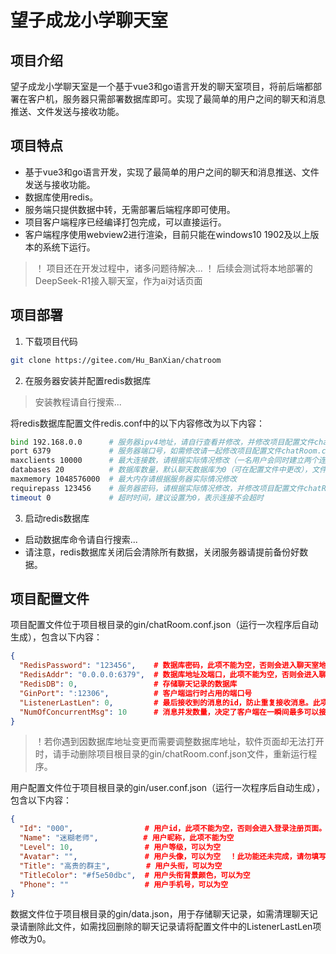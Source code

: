# 望子成龙小学聊天室

## 项目介绍
望子成龙小学聊天室是一个基于vue3和go语言开发的聊天室项目，将前后端都部署在客户机，服务器只需部署数据库即可。实现了最简单的用户之间的聊天和消息推送、文件发送与接收功能。

## 项目特点
- 基于vue3和go语言开发，实现了最简单的用户之间的聊天和消息推送、文件发送与接收功能。
- 数据库使用redis。
- 服务端只提供数据中转，无需部署后端程序即可使用。
- 项目客户端程序已经编译打包完成，可以直接运行。
- 客户端程序使用webview2进行渲染，目前只能在windows10 1902及以上版本的系统下运行。

> ！ 项目还在开发过程中，诸多问题待解决... ！
> 后续会测试将本地部署的DeepSeek-R1接入聊天室，作为ai对话页面

## 项目部署
1. 下载项目代码
```bash
git clone https://gitee.com/Hu_BanXian/chatroom
```
2. 在服务器安装并配置redis数据库
> 安装教程请自行搜索...

将redis数据库配置文件redis.conf中的以下内容修改为以下内容：
```bash
bind 192.168.0.0      # 服务器ipv4地址，请自行查看并修改，并修改项目配置文件chatRoom.conf.json中的RedisAddr项
port 6379             # 服务器端口号，如需修改请一起修改项目配置文件chatRoom.conf.json中的RedisAddr项
maxclients 10000      # 最大连接数，请根据实际情况修改（一名用户会同时建立两个连接，用户上传文件时会额外建立一个连接，上传文件结束后关闭）
databases 20          # 数据库数量，默认聊天数据库为0（可在配置文件中更改），文件数据库为聊天数据库的下一位数据库。
maxmemory 1048576000  # 最大内存请根据服务器实际情况修改
requirepass 123456    # 服务器密码，请根据实际情况修改，并修改项目配置文件chatRoom.conf.json中的RedisPassword项
timeout 0             # 超时时间，建议设置为0，表示连接不会超时
```

3. 启动redis数据库
- 启动数据库命令请自行搜索...
- 请注意，redis数据库关闭后会清除所有数据，关闭服务器请提前备份好数据。

## 项目配置文件
项目配置文件位于项目根目录的gin/chatRoom.conf.json（运行一次程序后自动生成），包含以下内容：
```json
{
  "RedisPassword": "123456",    # 数据库密码，此项不能为空，否则会进入聊天室地址配置页面。
  "RedisAddr": "0.0.0.0:6379",  # 数据库地址及端口，此项不能为空，否则会进入聊天室地址配置页面。
  "RedisDB": 0,                 # 存储聊天记录的数据库
  "GinPort": ":12306",          # 客户端运行时占用的端口号
  "ListenerLastLen": 0,         # 最后接收到的消息的id，防止重复接收消息。此项在程序运行过程中会自动修改，请勿手动修改。
  "NumOfConcurrentMsg": 10      # 消息并发数量，决定了客户端在一瞬间最多可以接收多少条消息，不了解go语言的管道功能的请不要修改此项。
}
```

> ！若你遇到因数据库地址变更而需要调整数据库地址，软件页面却无法打开时，请手动删除项目根目录的gin/chatRoom.conf.json文件，重新运行程序。

用户配置文件位于项目根目录的gin/user.conf.json（运行一次程序后自动生成），包含以下内容：
```json
{
  "Id": "000",                # 用户id，此项不能为空，否则会进入登录注册页面。
  "Name": "迷糊老师",          # 用户昵称，此项不能为空
  "Level": 10,                # 用户等级，可以为空
  "Avatar": "",               # 用户头像，可以为空  ！此功能还未完成，请勿填写此项
  "Title": "高贵的群主",        # 用户头衔，可以为空
  "TitleColor": "#f5e50dbc",  # 用户头衔背景颜色，可以为空
  "Phone": ""                 # 用户手机号，可以为空
}
```

数据文件位于项目根目录的gin/data.json，用于存储聊天记录，如需清理聊天记录请删除此文件，如需找回删除的聊天记录请将配置文件中的ListenerLastLen项修改为0。